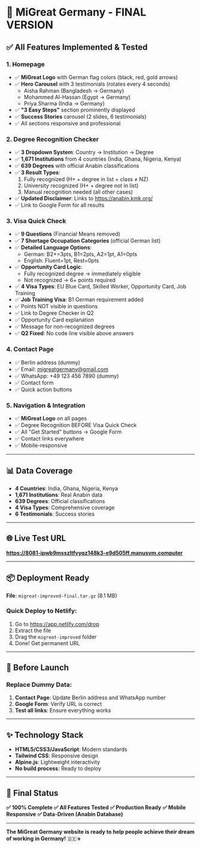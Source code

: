 # 🎉 MiGreat Germany - FINAL VERSION

## ✅ All Features Implemented & Tested

### **1. Homepage**
- ✅ **MiGreat Logo** with German flag colors (black, red, gold arrows)
- ✅ **Hero Carousel** with 3 testimonials (rotates every 4 seconds)
  - Aisha Rahman (Bangladesh → Germany)
  - Mohammed Al-Hassan (Egypt → Germany)
  - Priya Sharma (India → Germany)
- ✅ **"3 Easy Steps"** section prominently displayed
- ✅ **Success Stories** carousel (2 slides, 6 testimonials)
- ✅ All sections responsive and professional

### **2. Degree Recognition Checker**
- ✅ **3 Dropdown System**: Country → Institution → Degree
- ✅ **1,671 Institutions** from 4 countries (India, Ghana, Nigeria, Kenya)
- ✅ **639 Degrees** with official Anabin classifications
- ✅ **3 Result Types**:
  1. Fully recognized (H+ + degree in list + class ≠ NZ)
  2. University recognized (H+ + degree not in list)
  3. Manual recognition needed (all other cases)
- ✅ **Updated Disclaimer**: Links to https://anabin.kmk.org/
- ✅ Link to Google Form for all results

### **3. Visa Quick Check**
- ✅ **9 Questions** (Financial Means removed)
- ✅ **7 Shortage Occupation Categories** (official German list)
- ✅ **Detailed Language Options**:
  - German: B2+=3pts, B1=2pts, A2=1pt, A1=0pts
  - English: Fluent=1pt, Rest=0pts
- ✅ **Opportunity Card Logic**:
  - Fully recognized degree → immediately eligible
  - Not recognized → 6+ points required
- ✅ **4 Visa Types**: EU Blue Card, Skilled Worker, Opportunity Card, Job Training
- ✅ **Job Training Visa**: B1 German requirement added
- ✅ Points NOT visible in questions
- ✅ Link to Degree Checker in Q2
- ✅ Opportunity Card explanation
- ✅ Message for non-recognized degrees
- ✅ **Q2 Fixed**: No code line visible above answers

### **4. Contact Page**
- ✅ Berlin address (dummy)
- ✅ Email: migreatgermany@gmail.com
- ✅ WhatsApp: +49 123 456 7890 (dummy)
- ✅ Contact form
- ✅ Quick action buttons

### **5. Navigation & Integration**
- ✅ **MiGreat Logo** on all pages
- ✅ Degree Recognition BEFORE Visa Quick Check
- ✅ All "Get Started" buttons → Google Form
- ✅ Contact links everywhere
- ✅ Mobile-responsive

---

## 📊 Data Coverage

- **4 Countries**: India, Ghana, Nigeria, Kenya
- **1,671 Institutions**: Real Anabin data
- **639 Degrees**: Official classifications
- **4 Visa Types**: Comprehensive coverage
- **6 Testimonials**: Success stories

---

## 🌐 Live Test URL

**https://8081-ipwb9msszltfvyqz148k3-e9d505ff.manusvm.computer**

---

## 📦 Deployment Ready

**File**: `migreat-improved-final.tar.gz` (8.1 MB)

### **Quick Deploy to Netlify:**
1. Go to https://app.netlify.com/drop
2. Extract the file
3. Drag the `migreat-improved` folder
4. Done! Get permanent URL

---

## 🎯 Before Launch

### **Replace Dummy Data:**
1. **Contact Page**: Update Berlin address and WhatsApp number
2. **Google Form**: Verify URL is correct
3. **Test all links**: Ensure everything works

---

## ✨ Technology Stack

- **HTML5/CSS3/JavaScript**: Modern standards
- **Tailwind CSS**: Responsive design
- **Alpine.js**: Lightweight interactivity
- **No build process**: Ready to deploy

---

## 🎉 Final Status

**✅ 100% Complete**
**✅ All Features Tested**
**✅ Production Ready**
**✅ Mobile Responsive**
**✅ Data-Driven (Anabin Database)**

---

**The MiGreat Germany website is ready to help people achieve their dream of working in Germany!** 🇩🇪✈️

